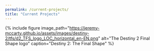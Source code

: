 ```yaml
---
permalink: /current-projects/
title: "Current Projects"
---
```


{% include figure image_path="https://jeremy-mccarty.github.io/assets/images/destiny-2/tfs/d2_TFS_logo_LOC_horizontal_en-EN.png" alt="The Destiny 2 Final Shape logo" caption="Destiny 2: The Final Shape" %}